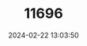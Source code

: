 ---
title: "11696"
category: "Leptonychotes weddellii"
draft: false
date: 2024-02-22 13:03:50
languages:
  English: ["Weddell Seal"]
---